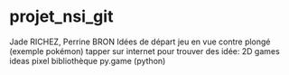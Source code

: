 # projet_nsi_git
Jade RICHEZ, Perrine BRON
Idées de départ
jeu en vue contre plongé (exemple pokémon)
tapper sur internet pour trouver des idée: 2D games ideas pixel
bibliothèque py.game (python)
